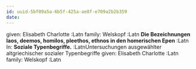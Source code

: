 ```yaml
---
id: uuid-5bf09a5a-6b5f-425a-ae8f-e709a2b2b359
date: 
---
```


given: Elisabeth Charlotte :Latn
family: Welskopf :Latn
**Die Bezeichnungen laos, deemos, homilos, pleethos, ethnos in den homerischen Epen** :Latn
In: 
**Soziale Typenbegriffe.** :LatnUntersuchungen ausgewählter altgriechischer sozialer Typenbegriffe
given: Elisabeth Charlotte :Latn
family: Welskopf :Latn